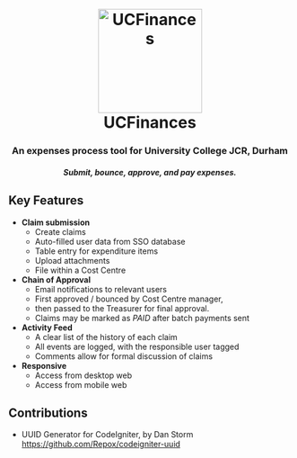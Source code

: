 <h1 align="center">
  <br>
  <img alt="UCFinances" title="UCFinances" src="../master/app/src/images/crest-with-text.svg" height="185px">
  <br>
  UCFinances
  <br>
</h1>

<h3 align="center">An expenses process tool for University College JCR, Durham</h3>
<h5 align="center">Submit, bounce, approve, and pay expenses.</h5>

## Key Features

* **Claim submission**
  * Create claims
  * Auto-filled user data from SSO database
  * Table entry for expenditure items
  * Upload attachments
  * File within a Cost Centre
* **Chain of Approval**
  * Email notifications to relevant users
  * First approved / bounced by Cost Centre manager,
  * then passed to the Treasurer for final approval.
  * Claims may be marked as *PAID* after batch payments sent
* **Activity Feed**
  * A clear list of the history of each claim
  * All events are logged, with the responsible user tagged
  * Comments allow for formal discussion of claims
* **Responsive**
  * Access from desktop web
  * Access from mobile web


## Contributions
- UUID Generator for CodeIgniter, by Dan Storm
https://github.com/Repox/codeigniter-uuid
